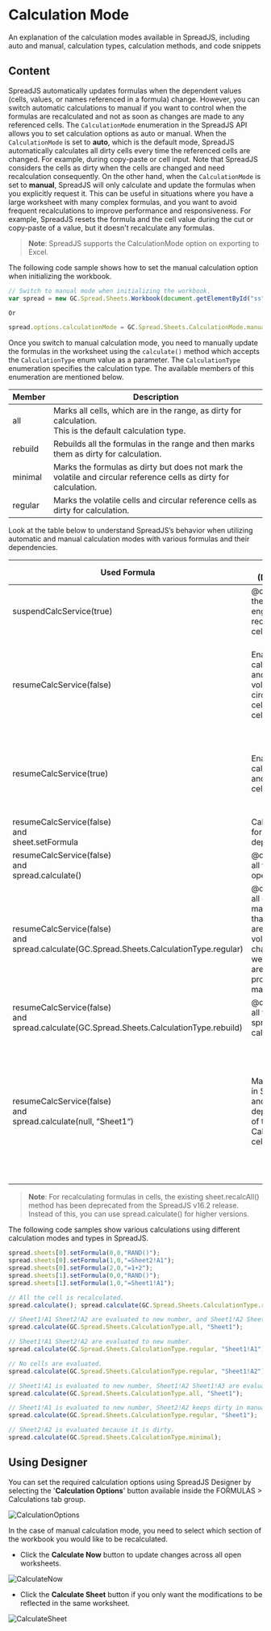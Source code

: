 # Calculation Mode

An explanation of the calculation modes available in SpreadJS, including auto and manual, calculation types, calculation methods, and code snippets

## Content

SpreadJS automatically updates formulas when the dependent values (cells, values, or names referenced in a formula) change. However, you can switch automatic calculations to manual if you want to control when the formulas are recalculated and not as soon as changes are made to any referenced cells. The `CalculationMode` enumeration in the SpreadJS API allows you to set calculation options as auto or manual.
When the `CalculationMode` is set to **auto**, which is the default mode, SpreadJS automatically calculates all dirty cells every time the referenced cells are changed. For example, during copy-paste or cell input. Note that SpreadJS considers the cells as dirty when the cells are changed and need recalculation consequently.
On the other hand, when the `CalculationMode` is set to **manual**, SpreadJS will only calculate and update the formulas when you explicitly request it. This can be useful in situations where you have a large worksheet with many complex formulas, and you want to avoid frequent recalculations to improve performance and responsiveness. For example, SpreadJS resets the formula and the cell value during the cut or copy-paste of a value, but it doesn't recalculate any formulas.

> **Note**: SpreadJS supports the CalculationMode option on exporting to Excel.

The following code sample shows how to set the manual calculation option when initializing the workbook.

```javascript
// Switch to manual mode when initializing the workbook.
var spread = new GC.Spread.Sheets.Workbook(document.getElementById("ss"), {calculationMode: GC.Spread.Sheets.CalculationMode.manual});

Or

spread.options.calculationMode = GC.Spread.Sheets.CalculationMode.manual;
```

Once you switch to manual calculation mode, you need to manually update the formulas in the worksheet using the `calculate()` method which accepts the `CalculationType` enum value as a parameter.
The `CalculationType` enumeration specifies the calculation type. The available members of this enumeration are mentioned below.

| **Member** | **Description** |
| ------ | ----------- |
| all | Marks all cells, which are in the range, as dirty for calculation.<br>This is the default calculation type. |
| rebuild | Rebuilds all the formulas in the range and then marks them as dirty for calculation. |
| minimal | Marks the formulas as dirty but does not mark the volatile and circular reference cells as dirty for calculation. |
| regular | Marks the volatile cells and circular reference cells as dirty for calculation. |

Look at the table below to understand SpreadJS’s behavior when utilizing automatic and manual calculation modes with various formulas and their dependencies.

| **Used Formula** | **Automatic (Default mode)** | **Manual** |
| ------------ | ------------------------ | ------ |
| suspendCalcService(true) | @cols=2:Disable the calculation engine and do not recalculate any cell. |
| resumeCalcService(false) | Enable the calculation engine and calculate volatile cells, circular reference cells, and dirty cells. | Enable the calculation engine and mark the volatile cells as dirty, but don’t calculate the dirty cells. |
| resumeCalcService(true) | Enable the calculation engine and calculate all cells. | Enable the calculation engine, mark all the cells as dirty, but don’t calculate the dirty cells. |
| resumeCalcService(false)<br>and<br>sheet.setFormula | Calculate the formulas and their dependencies. | Calculate the formulas. |
| resumeCalcService(false)<br>and<br>spread.calculate() | @cols=2:Calculate all formulas in all open worksheets. |
| resumeCalcService(false)<br>and<br>spread.calculate(GC.Spread.Sheets.CalculationType.regular) | @cols=2:Calculate all cells that are marked as dirty, that is, cells that are dependent on volatile or changing data, as well as cells that are programmatically marked as dirty. |
| resumeCalcService(false)<br>and<br>spread.calculate(GC.Spread.Sheets.CalculationType.rebuild) | @cols=2:Rebuild all formulas in the spread, then calculate them. |
| resumeCalcService(false)<br>and<br>spread.calculate(null, “Sheet1“) | Mark all formulas in Sheet 1 to dirty and then dirty dependencies out of the range.<br>Calculate all dirty cells. | Mark all formulas in Sheet 1 to dirty and then dirty dependencies out of the range.<br>Calculate dirty cells in Sheet 1.<br>Keep other cells in dirty state. |

> **Note**: For recalculating formulas in cells, the existing sheet.recalcAll() method has been deprecated from the SpreadJS v16.2 release. Instead of this, you can use spread.calculate() for higher versions.

The following code samples show various calculations using different calculation modes and types in SpreadJS.

```javascript
spread.sheets[0].setFormula(0,0,"RAND()");
spread.sheets[0].setFormula(1,0,"=Sheet2!A1");
spread.sheets[0].setFormula(2,0,"=1+2"); 
spread.sheets[1].setFormula(0,0,"RAND()"); 
spread.sheets[1].setFormula(1,0,"=Sheet1!A1");

// All the cell is recalculated. 
spread.calculate(); spread.calculate(GC.Spread.Sheets.CalculationType.regular); 

// Sheet1!A1 Sheet2!A2 are evaluated to new number, and Sheet1!A2 Sheet1!A3 are evaluated. 
spread.calculate(GC.Spread.Sheets.CalculationType.all, "Sheet1"); 

// Sheet1!A1 Sheet2!A2 are evaluated to new number. 
spread.calculate(GC.Spread.Sheets.CalculationType.regular, "Sheet1!A1"); 

// No cells are evaluated.
spread.calculate(GC.Spread.Sheets.CalculationType.regular, "Sheet1!A2"); 

// Sheet1!A1 is evaluated to new number, Sheet1!A2 Sheet1!A3 are evaluated but don't changed, Sheet2!A2 keeps dirty in manual mode. 
spread.calculate(GC.Spread.Sheets.CalculationType.all, "Sheet1"); 

// Sheet1!A1 is evaluated to new number, Sheet2!A2 keeps dirty in manual mode. 
spread.calculate(GC.Spread.Sheets.CalculationType.regular, "Sheet1"); 

// Sheet2!A2 is evaluated because it is dirty. 
spread.calculate(GC.Spread.Sheets.CalculationType.minimal);
```

## Using Designer

You can set the required calculation options using SpreadJS Designer by selecting the '**Calculation Options**' button available inside the FORMULAS > Calculations tab group.

![CalculationOptions](/DOCUMENT_SITE_LINK_PREFIX_HERE/document-site-files/images/df1fe1ee-eb3c-4da7-8c20-a0d8d2b7e734/CalculationOptions.48415b.png?width=1090)

In the case of manual calculation mode, you need to select which section of the workbook you would like to be recalculated.

* Click the **Calculate Now** button to update changes across all open worksheets.

![CalculateNow](/DOCUMENT_SITE_LINK_PREFIX_HERE/document-site-files/images/df1fe1ee-eb3c-4da7-8c20-a0d8d2b7e734/CalculateNow.e35c34.gif?width=1000)

* Click the **Calculate Sheet** button if you only want the modifications to be reflected in the same worksheet.

![CalculateSheet](/DOCUMENT_SITE_LINK_PREFIX_HERE/document-site-files/images/df1fe1ee-eb3c-4da7-8c20-a0d8d2b7e734/CalculateSheet.389d98.gif?width=1000)